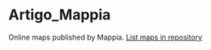 # Artigo_Mappia
Online maps published by Mappia. [List maps in repository](https://maps.csr.ufmg.br/calculator/?map=&amp;queryid=152&amp;listRepository=Repository&amp;storeurl=https://github.com/catqueiros/Artigo_Mappia/)
